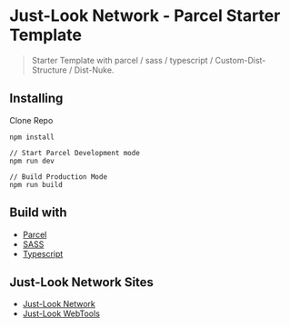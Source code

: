 # Just-Look Network - Parcel Starter Template

> Starter Template with parcel / sass / typescript / Custom-Dist-Structure / Dist-Nuke.

## Installing

Clone Repo

```
npm install

// Start Parcel Development mode
npm run dev

// Build Production Mode
npm run build
```

## Build with

-   [Parcel](https://parceljs.org)
-   [SASS](https://sass-lang.com)
-   [Typescript](https://typescriptlang.org)

## Just-Look Network Sites

-   [Just-Look Network](https://just-look.net)
-   [Just-Look WebTools](https://jln.one)
